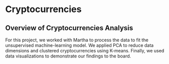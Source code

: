 # Cryptocurrencies

## **Overview of Cryptocurrencies Analysis**

For this project, we worked with Martha to process the data to fit the unsupervised machine-learning model. We applied PCA to reduce data dimensions and clustered cryptocurrencies using K-means. Finally, we used data visualizations to demonstrate our findings to the board. 
